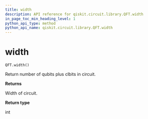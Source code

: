 ```yaml
---
title: width
description: API reference for qiskit.circuit.library.QFT.width
in_page_toc_min_heading_level: 1
python_api_type: method
python_api_name: qiskit.circuit.library.QFT.width
---
```


# width

<span id="qiskit.circuit.library.QFT.width" />

`QFT.width()`

Return number of qubits plus clbits in circuit.

**Returns**

Width of circuit.

**Return type**

int

